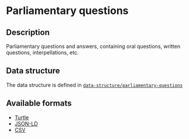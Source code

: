 # Parliamentary questions

## Description

Parliamentary questions and answers, containing oral questions, written questions, interpellations, etc.

## Data structure

The data structure is defined in [`data-structure/parliamentary-questions`](../data-structure/parliamentary-questions/)

## Available formats

- [Turtle](./parliamentary-questions.ttl)
- [JSON-LD](./parliamentary-questions.jsonld)
- [CSV](./parliamentary-questions.csv)